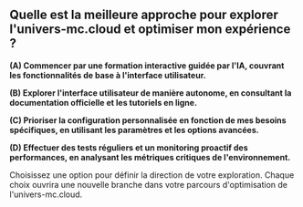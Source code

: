 ##  Quelle est la meilleure approche pour explorer l'univers-mc.cloud et optimiser mon expérience ?

**(A)   Commencer par une formation interactive guidée par l'IA, couvrant les fonctionnalités de base à l'interface utilisateur.**

**(B)  Explorer l'interface utilisateur de manière autonome, en consultant la documentation officielle et les tutoriels en ligne.**

**(C)  Prioriser la configuration personnalisée en fonction de mes besoins spécifiques, en utilisant les paramètres et les options avancées.**

**(D)  Effectuer des tests réguliers et un monitoring proactif des performances, en analysant les métriques critiques de l'environnement.**



Choisissez une option pour définir la direction de votre exploration.  Chaque choix ouvrira une nouvelle branche dans votre parcours d'optimisation de l'univers-mc.cloud. 
